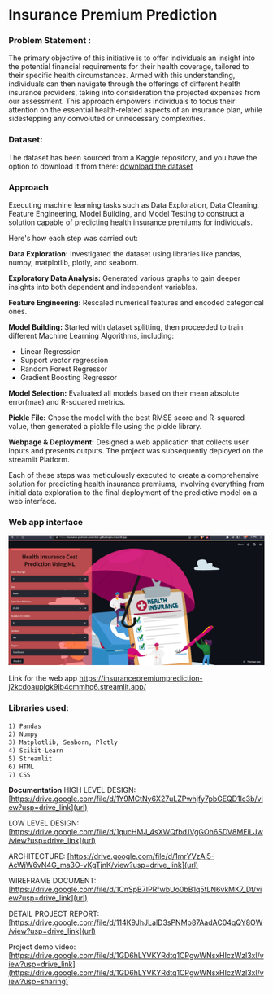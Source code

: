 # Insurance Premium Prediction
### Problem Statement :
The primary objective of this initiative is to offer individuals an insight into the potential financial requirements for their health coverage, tailored to their specific health circumstances. Armed with this understanding, individuals can then navigate through the offerings of different health insurance providers, taking into consideration the projected expenses from our assessment. This approach empowers individuals to focus their attention on the essential health-related aspects of an insurance plan, while sidestepping any convoluted or unnecessary complexities.

### Dataset:
The dataset has been sourced from a Kaggle repository, and you have the option to download it from there: [download the dataset](https://www.kaggle.com/datasets/noordeen/insurance-premium-prediction)

### Approach
Executing machine learning tasks such as Data Exploration, Data Cleaning, Feature Engineering, Model Building, and Model Testing to construct a solution capable of predicting health insurance premiums for individuals.

Here's how each step was carried out:

**Data Exploration:** Investigated the dataset using libraries like pandas, numpy, matplotlib, plotly, and seaborn.

**Exploratory Data Analysis:** Generated various graphs to gain deeper insights into both dependent and independent variables.

**Feature Engineering:** Rescaled numerical features and encoded categorical ones.

**Model Building:** Started with dataset splitting, then proceeded to train different Machine Learning Algorithms, including:
- Linear Regression
- Support vector regression
- Random Forest Regressor
- Gradient Boosting Regressor

**Model Selection:** Evaluated all models based on their mean absolute error(mae) and R-squared metrics.

**Pickle File:** Chose the model with the best RMSE score and R-squared value, then generated a pickle file using the pickle library.

**Webpage & Deployment:** Designed a web application that collects user inputs and presents outputs. The project was subsequently deployed on the streamlit  Platform.

Each of these steps was meticulously executed to create a comprehensive solution for predicting health insurance premiums, involving everything from initial data exploration to the final deployment of the predictive model on a web interface.

### Web app interface 
![alt text](https://github.com/Shekharmeena28/Insurance_premium_prediction/blob/main/Image/Screenshot%202023-06-23%20182904.png)

Link for the web app
https://insurancepremiumprediction-j2kcdoauplgk9jb4cmmhq6.streamlit.app/
### Libraries used:
    1) Pandas
    2) Numpy
    3) Matplotlib, Seaborn, Plotly
    4) Scikit-Learn
    5) Streamlit
    6) HTML
    7) CSS

**Documentation**
HIGH LEVEL DESIGN: [https://drive.google.com/file/d/1Y9MCtNy6X27uLZPwhjfy7pbGEQD1lc3b/view?usp=drive_link](url)

LOW LEVEL DESIGN:[https://drive.google.com/file/d/1qucHMJ_4sXWQfbd1VgGOh6SDV8MEiLJw/view?usp=drive_link](url)


ARCHITECTURE: [https://drive.google.com/file/d/1mrYVzAl5-AcWjW6vN4G_ma3O-vKgTjnK/view?usp=drive_link](url)

WIREFRAME DOCUMENT: [https://drive.google.com/file/d/1CnSpB7IPRfwbUo0bB1q5tLN6vkMK7_Dt/view?usp=drive_link](url)

DETAIL PROJECT REPORT: [https://drive.google.com/file/d/114K9JhJLalD3sPNMp87AadAC04qQY8OW/view?usp=drive_link](url)

Project demo video: [https://drive.google.com/file/d/1GD6hLYVKYRdtq1CPgwWNsxHIczWzl3xl/view?usp=drive_link](https://drive.google.com/file/d/1GD6hLYVKYRdtq1CPgwWNsxHIczWzl3xl/view?usp=sharing)

